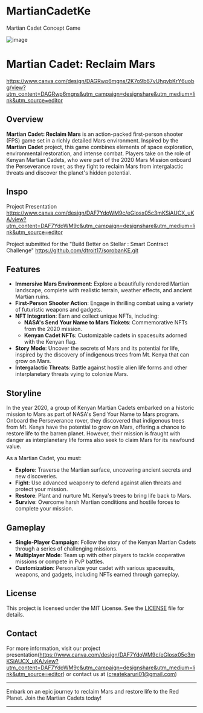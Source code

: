 # MartianCadetKe
Martian Cadet Concept Game

![image](https://github.com/user-attachments/assets/d020b279-46f2-47e0-83ef-db8aa8f8f94b)

# Martian Cadet: Reclaim Mars

https://www.canva.com/design/DAGRwp6mgns/2K7o9b67vUhqvbKrY6uobg/view?utm_content=DAGRwp6mgns&utm_campaign=designshare&utm_medium=link&utm_source=editor

## Overview

**Martian Cadet: Reclaim Mars** is an action-packed first-person shooter (FPS) game set in a richly detailed Mars environment. Inspired by the **Martian Cadet** project, this game combines elements of space exploration, environmental restoration, and intense combat. Players take on the role of Kenyan Martian Cadets, who were part of the 2020 Mars Mission onboard the Perseverance rover, as they fight to reclaim Mars from intergalactic threats and discover the planet's hidden potential.

## Inspo
Project Presentation
https://www.canva.com/design/DAF7YdoWM9c/eGIosx05c3mKSiAUCX_uKA/view?utm_content=DAF7YdoWM9c&utm_campaign=designshare&utm_medium=link&utm_source=editor

Project submitted for the "Build Better on Stellar : Smart Contract Challenge"
https://github.com/dtroit17/sorobanKE.git


## Features

- **Immersive Mars Environment**: Explore a beautifully rendered Martian landscape, complete with realistic terrain, weather effects, and ancient Martian ruins.
- **First-Person Shooter Action**: Engage in thrilling combat using a variety of futuristic weapons and gadgets.
- **NFT Integration**: Earn and collect unique NFTs, including:
  - **NASA's Send Your Name to Mars Tickets**: Commemorative NFTs from the 2020 mission.
  - **Kenyan Cadet NFTs**: Customizable cadets in spacesuits adorned with the Kenyan flag.
- **Story Mode**: Uncover the secrets of Mars and its potential for life, inspired by the discovery of indigenous trees from Mt. Kenya that can grow on Mars.
- **Intergalactic Threats**: Battle against hostile alien life forms and other interplanetary threats vying to colonize Mars.

## Storyline

In the year 2020, a group of Kenyan Martian Cadets embarked on a historic mission to Mars as part of NASA's Send Your Name to Mars program. Onboard the Perseverance rover, they discovered that indigenous trees from Mt. Kenya have the potential to grow on Mars, offering a chance to restore life to the barren planet. However, their mission is fraught with danger as interplanetary life forms also seek to claim Mars for its newfound value.

As a Martian Cadet, you must:

- **Explore**: Traverse the Martian surface, uncovering ancient secrets and new discoveries.
- **Fight**: Use advanced weaponry to defend against alien threats and protect your mission.
- **Restore**: Plant and nurture Mt. Kenya's trees to bring life back to Mars.
- **Survive**: Overcome harsh Martian conditions and hostile forces to complete your mission.

## Gameplay

- **Single-Player Campaign**: Follow the story of the Kenyan Martian Cadets through a series of challenging missions.
- **Multiplayer Mode**: Team up with other players to tackle cooperative missions or compete in PvP battles.
- **Customization**: Personalize your cadet with various spacesuits, weapons, and gadgets, including NFTs earned through gameplay.



## License

This project is licensed under the MIT License. See the [LICENSE](LICENSE) file for details.

## Contact

For more information, visit our project presentation(https://www.canva.com/design/DAF7YdoWM9c/eGIosx05c3mKSiAUCX_uKA/view?utm_content=DAF7YdoWM9c&utm_campaign=designshare&utm_medium=link&utm_source=editor) or contact us at (createkaruri01@gmail.com)

---

Embark on an epic journey to reclaim Mars and restore life to the Red Planet. Join the Martian Cadets today!

---


